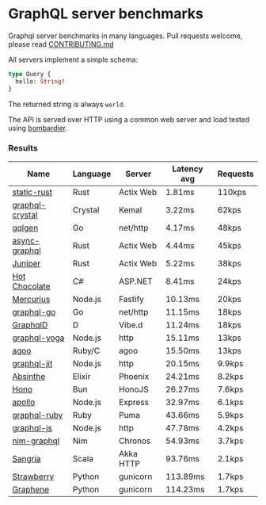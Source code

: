 <!-- README.md is generated from README.ecr, do not edit -->

# GraphQL server benchmarks

Graphql server benchmarks in many languages. Pull requests welcome, please read [CONTRIBUTING.md](CONTRIBUTING.md)

All servers implement a simple schema:

```graphql
type Query {
  hello: String!
}
```

The returned string is always `world`.

The API is served over HTTP using a common web server and load tested using [bombardier](https://github.com/codesenberg/bombardier).

### Results

| Name                          | Language      | Server          | Latency avg      | Requests      |
| ----------------------------  | ------------- | --------------- | ---------------- | ------------- |
| [static-rust](https://actix.rs/) | Rust | Actix Web | 1.81ms | 110kps |
| [graphql-crystal](https://github.com/graphql-crystal/graphql) | Crystal | Kemal | 3.22ms | 62kps |
| [gqlgen](https://github.com/99designs/gqlgen) | Go | net/http | 4.17ms | 48kps |
| [async-graphql](https://github.com/async-graphql/async-graphql) | Rust | Actix Web | 4.44ms | 45kps |
| [Juniper](https://github.com/graphql-rust/juniper) | Rust | Actix Web | 5.22ms | 38kps |
| [Hot Chocolate](https://github.com/ChilliCream/hotchocolate) | C# | ASP.NET | 8.41ms | 24kps |
| [Mercurius](https://github.com/mercurius-js/mercurius) | Node.js | Fastify | 10.13ms | 20kps |
| [graphql-go](https://github.com/graphql-go/graphql) | Go | net/http | 11.15ms | 18kps |
| [GraphqlD](https://github.com/burner/graphqld) | D | Vibe.d | 11.24ms | 18kps |
| [graphql-yoga](https://github.com/dotansimha/graphql-yoga) | Node.js | http | 15.11ms | 13kps |
| [agoo](https://github.com/ohler55/agoo) | Ruby/C | agoo | 15.50ms | 13kps |
| [graphql-jit](https://github.com/zalando-incubator/graphql-jit) | Node.js | http | 20.15ms | 9.9kps |
| [Absinthe](https://github.com/absinthe-graphql/absinthe) | Elixir | Phoenix | 24.21ms | 8.2kps |
| [Hono](https://github.com/honojs/graphql-server) | Bun | HonoJS | 26.27ms | 7.6kps |
| [apollo](https://github.com/apollographql/apollo-server) | Node.js | Express | 32.97ms | 6.1kps |
| [graphql-ruby](https://github.com/rmosolgo/graphql-ruby) | Ruby | Puma | 43.66ms | 5.9kps |
| [graphql-js](https://github.com/graphql/graphql-js) | Node.js | http | 47.78ms | 4.2kps |
| [nim-graphql](https://github.com/status-im/nim-graphql) | Nim | Chronos | 54.93ms | 3.7kps |
| [Sangria](https://github.com/sangria-graphql/sangria) | Scala | Akka HTTP | 93.76ms | 2.1kps |
| [Strawberry](https://github.com/strawberry-graphql/strawberry) | Python | gunicorn | 113.89ms | 1.7kps |
| [Graphene](https://github.com/graphql-python/graphene) | Python | gunicorn | 114.23ms | 1.7kps |
